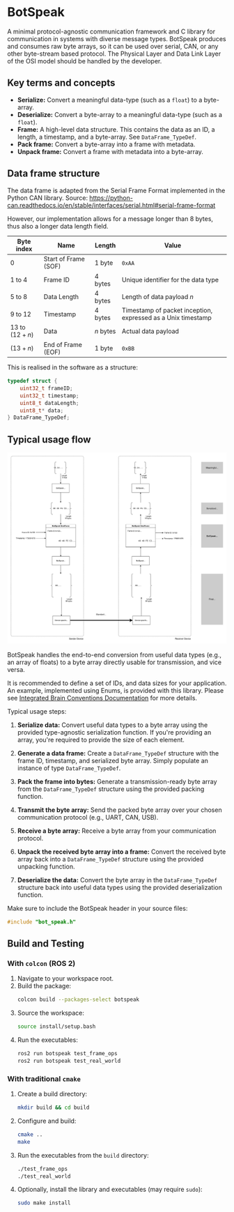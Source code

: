 # BotSpeak

A minimal protocol-agnostic communication framework and C library for communication in systems with diverse message types. BotSpeak produces and consumes raw byte arrays, so it can be used over serial, CAN, or any other byte-stream based protocol. The Physical Layer and Data Link Layer of the OSI model should be handled by the developer.

## Key terms and concepts
*   **Serialize:** Convert a meaningful data-type (such as a `float`) to a byte-array.
*   **Deserialize:** Convert a byte-array to a meaningful data-type (such as a `float`).
*   **Frame:** A high-level data structure. This contains the data as an ID, a length, a timestamp, and a byte-array. See `DataFrame_TypeDef`.
*   **Pack frame:** Convert a byte-array into a frame with metadata.
*   **Unpack frame:** Convert a frame with metadata into a byte-array.

## Data frame structure
The data frame is adapted from the Serial Frame Format implemented in the Python CAN library. Source: https://python-can.readthedocs.io/en/stable/interfaces/serial.html#serial-frame-format

However, our implementation allows for a message longer than 8 bytes, thus also a longer data length field.

| Byte index | Name | Length | Value |
| --- | --- | --- | --- |
| $0$ | Start of Frame (SOF) | 1 byte | `0xAA` |
| $1$ to $4$ | Frame ID | 4 bytes | Unique identifier for the data type |
| $5$ to $8$ | Data Length | 4 bytes | Length of data payload $n$ |
| $9$ to $12$ | Timestamp | 4 bytes | Timestamp of packet inception, expressed as a Unix timestamp |
| $13$ to $(12+n)$ | Data | $n$ bytes | Actual data payload |
| $(13 + n)$ | End of Frame (EOF) | 1 byte | `0xBB` |

This is realised in the software as a structure:

```c
typedef struct {
    uint32_t frameID;
    uint32_t timestamp;
    uint8_t dataLength;
    uint8_t* data;
} DataFrame_TypeDef;
```

## Typical usage flow

![usage-flow](docs/usage-flow.drawio.svg)

BotSpeak handles the end-to-end conversion from useful data types (e.g., an array of floats) to a byte array directly usable for transmission, and vice versa.

It is recommended to define a set of IDs, and data sizes for your application. An example, implemented using Enums, is provided with this library. Please see [Integrated Brain Conventions Documentation](docs/int-brain-conventions.md) for more details.

Typical usage steps:

1. **Serialize data:** Convert useful data types to a byte array using the provided type-agnostic serialization function. If you're providing an array, you're required to provide the size of each element.

1. **Generate a data frame:** Create a `DataFrame_TypeDef` structure with the frame ID, timestamp, and serialized byte array. Simply populate an instance of type `DataFrame_TypeDef`.

1. **Pack the frame into bytes:** Generate a transmission-ready byte array from the `DataFrame_TypeDef` structure using the provided packing function.

1. **Transmit the byte array:** Send the packed byte array over your chosen communication protocol (e.g., UART, CAN, USB).

1. **Receive a byte array:** Receive a byte array from your communication protocol.

1. **Unpack the received byte array into a frame:** Convert the received byte array back into a `DataFrame_TypeDef` structure using the provided unpacking function.

1. **Deserialize the data:** Convert the byte array in the `DataFrame_TypeDef` structure back into useful data types using the provided deserialization function.

Make sure to include the BotSpeak header in your source files:

```c
#include "bot_speak.h"
```

## Build and Testing

### With `colcon` (ROS 2)
1. Navigate to your workspace root.
2. Build the package:
   ```bash
   colcon build --packages-select botspeak
   ```
3. Source the workspace:
   ```bash
   source install/setup.bash
   ```
4. Run the executables:
   ```bash
   ros2 run botspeak test_frame_ops
   ros2 run botspeak test_real_world
   ```

### With traditional `cmake`
1. Create a build directory:
   ```bash
   mkdir build && cd build
   ```
2. Configure and build:
   ```bash
   cmake ..
   make
   ```
3. Run the executables from the `build` directory:
   ```bash
   ./test_frame_ops
   ./test_real_world
   ```
4. Optionally, install the library and executables (may require `sudo`):
   ```bash
   sudo make install
   ```